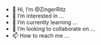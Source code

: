 - 👋 Hi, I’m @ZingerRitz
- 👀 I’m interested in ...
- 🌱 I’m currently learning ...
- 💞️ I’m looking to collaborate on ...
- 📫 How to reach me ...

<!---
ZingerRitz/ZingerRitz is a ✨ special ✨ repository because its `README.md` (this file) appears on your GitHub profile.
You can click the Preview link to take a look at your changes.
--->
